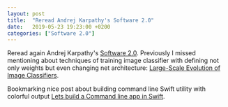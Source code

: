 ```yaml
---
layout: post
title:  "Reread Andrej Karpathy's Software 2.0"
date:   2019-05-23 19:23:00 +0200
categories: ["Software 2.0"]
---
```

Reread again Andrej Karpathy's [Software 2.0](https://medium.com/@karpathy/software-2-0-a64152b37c35). Previously I missed mentioning about techniques of training image classifier with defining not only weights but even changing net architecture: [Large-Scale Evolution of Image Classifiers](https://arxiv.org/pdf/1703.01041.pdf).

Bookmarking nice post about building command line Swift utility with colorful output [Lets build a Command line app in Swift](https://medium.com/quick-code/lets-build-a-command-line-app-in-swift-328ce274f1cc).
